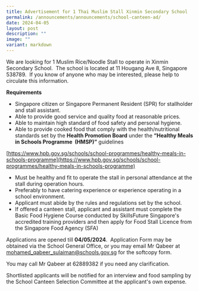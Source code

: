 ```yaml
---
title: Advertisement for 1 Thai Muslim Stall Xinmin Secondary School
permalink: /announcements/announcements/school-canteen-ad/
date: 2024-04-05
layout: post
description: ""
image: ""
variant: markdown
---
```

We are looking for 1 Muslim Rice/Noodle Stall to operate in Xinmin Secondary School.  The school is located at 11 Hougang Ave 8, Singapore 538789.  If you know of anyone who may be interested, please help to circulate this information.

**Requirements**

*   Singapore citizen or Singapore Permanent Resident (SPR) for stallholder and stall assistant.
*   Able to provide good service and quality food at reasonable prices.
*   Able to maintain high standard of food safety and personal hygiene.
*   Able to provide cooked food that comply with the health/nutritional standards set by the **Health Promotion Board** under the **“Healthy Meals in Schools Programme  (HMSP)”** guidelines

[https://www.hpb.gov.sg/schools/school-programmes/healthy-meals-in-schools-programme](https://www.hpb.gov.sg/schools/school-programmes/healthy-meals-in-schools-programme)

*   Must be healthy and fit to operate the stall in personal attendance at the stall during operation hours.
*   Preferably to have catering experience or experience operating in a school environment.
*   Applicant must abide by the rules and regulations set by the school.
*   If offered a canteen stall, applicant and assistant must complete the Basic Food Hygiene Course conducted by SkillsFuture Singapore's accredited training providers and then apply for Food Stall Licence from the Singapore Food Agency (SFA)

Applications are opened till **04/05/2024**.  Application Form may be obtained via the School General Office, or you may email Mr Qabeer at [mohamed\_qabeer\_sulaiman@schools.gov.sg](mailto:mohamed_qabeer_sulaiman@schools.gov.sg) for the softcopy form.

You may call Mr Qabeer at 62889382 if you need any clarification.

Shortlisted applicants will be notified for an interview and food sampling by the School Canteen Selection Committee at the applicant's own expense.